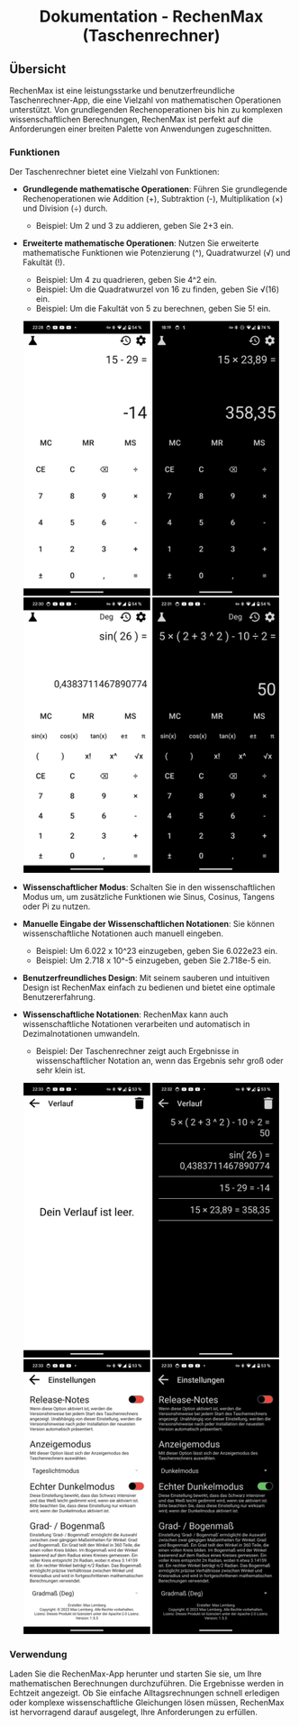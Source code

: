 <div align="center">

# Dokumentation - RechenMax (Taschenrechner)
</div>

## Übersicht

RechenMax ist eine leistungsstarke und benutzerfreundliche Taschenrechner-App, die eine Vielzahl von mathematischen Operationen unterstützt. Von grundlegenden Rechenoperationen bis hin zu komplexen wissenschaftlichen Berechnungen, RechenMax ist perfekt auf die Anforderungen einer breiten Palette von Anwendungen zugeschnitten.

### Funktionen

Der Taschenrechner bietet eine Vielzahl von Funktionen:

- **Grundlegende mathematische Operationen**: Führen Sie grundlegende Rechenoperationen wie Addition (+), Subtraktion (-), Multiplikation (×) und Division (÷) durch.
  - Beispiel: Um 2 und 3 zu addieren, geben Sie 2+3 ein.

- **Erweiterte mathematische Operationen**: Nutzen Sie erweiterte mathematische Funktionen wie Potenzierung (^), Quadratwurzel (√) und Fakultät (!).
  - Beispiel: Um 4 zu quadrieren, geben Sie 4^2 ein.
  - Beispiel: Um die Quadratwurzel von 16 zu finden, geben Sie √(16) ein.
  - Beispiel: Um die Fakultät von 5 zu berechnen, geben Sie 5! ein.

<div align="center">
  <img src="pictures/RM-LM-C.png" alt="RechenMaxBild1" width="225"/>
  <img src="pictures/RM-DM-C.png" alt="RechenMaxBild2" width="225"/>
  <img src="pictures/RM-LM-C-S.png" alt="RechenMaxBild3" width="225"/>
  <img src="pictures/RM-DM-C-S.png" alt="RechenMaxBild4" width="225"/>
</div>  

- **Wissenschaftlicher Modus**: Schalten Sie in den wissenschaftlichen Modus um, um zusätzliche Funktionen wie Sinus, Cosinus, Tangens oder Pi zu nutzen.

- **Manuelle Eingabe der Wissenschaftlichen Notationen**: Sie können wissenschaftliche Notationen auch manuell eingeben.
  - Beispiel: Um 6.022 x 10^23 einzugeben, geben Sie 6.022e23 ein.
  - Beispiel: Um 2.718 x 10^-5 einzugeben, geben Sie 2.718e-5 ein.

- **Benutzerfreundliches Design**: Mit seinem sauberen und intuitiven Design ist RechenMax einfach zu bedienen und bietet eine optimale Benutzererfahrung.

- **Wissenschaftliche Notationen**: RechenMax kann auch wissenschaftliche Notationen verarbeiten und automatisch in Dezimalnotationen umwandeln.
  - Beispiel: Der Taschenrechner zeigt auch Ergebnisse in wissenschaftlicher Notation an, wenn das Ergebnis sehr groß oder sehr klein ist.

<div align="center">
  <img src="pictures/RM-LM-H.png" alt="RechenMaxBild1" width="225"/>
  <img src="pictures/RM-DM-H.png" alt="RechenMaxBild2" width="225"/>
  <img src="pictures/RM-LM-S.png" alt="RechenMaxBild3" width="225"/>
  <img src="pictures/RM-DM-S.png" alt="RechenMaxBild4" width="225"/>
</div>

### Verwendung

Laden Sie die RechenMax-App herunter und starten Sie sie, um Ihre mathematischen Berechnungen durchzuführen. Die Ergebnisse werden in Echtzeit angezeigt. Ob Sie einfache Alltagsrechnungen schnell erledigen oder komplexe wissenschaftliche Gleichungen lösen müssen, RechenMax ist hervorragend darauf ausgelegt, Ihre Anforderungen zu erfüllen.
